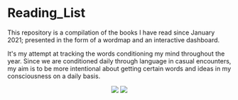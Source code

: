 # Reading_List

This repository is a compilation of the books I have read since January 2021; presented in the form of a wordmap and an interactive dashboard.

It's my attempt at tracking the words conditioning my mind throughout the year. Since we are conditioned daily through language in casual encounters, my aim is to be more intentional about getting certain words and ideas in my consciousness on a daily basis.

<p  align="center">
  <img  src="https://user-images.githubusercontent.com/92489108/210157594-8eb04047-bac7-4981-bb51-71b69bc3a425.png" />
  
  <img  src="https://user-images.githubusercontent.com/92489108/222938780-304aa6a0-8e90-4765-bbe3-acc2be140547.png" />
</P>
